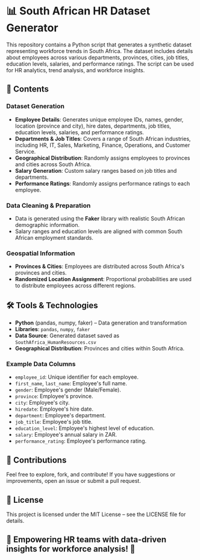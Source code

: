 # 📊 South African HR Dataset Generator

This repository contains a Python script that generates a synthetic dataset representing workforce trends in South Africa. The dataset includes details about employees across various departments, provinces, cities, job titles, education levels, salaries, and performance ratings. The script can be used for HR analytics, trend analysis, and workforce insights.

## 📌 Contents

### Dataset Generation
- **Employee Details**: Generates unique employee IDs, names, gender, location (province and city), hire dates, departments, job titles, education levels, salaries, and performance ratings.
- **Departments & Job Titles**: Covers a range of South African industries, including HR, IT, Sales, Marketing, Finance, Operations, and Customer Service.
- **Geographical Distribution**: Randomly assigns employees to provinces and cities across South Africa.
- **Salary Generation**: Custom salary ranges based on job titles and departments.
- **Performance Ratings**: Randomly assigns performance ratings to each employee.

### Data Cleaning & Preparation
- Data is generated using the **Faker** library with realistic South African demographic information.
- Salary ranges and education levels are aligned with common South African employment standards.

### Geospatial Information
- **Provinces & Cities**: Employees are distributed across South Africa's provinces and cities.
- **Randomized Location Assignment**: Proportional probabilities are used to distribute employees across different regions.

## 🛠️ Tools & Technologies
- **Python** (pandas, numpy, faker) – Data generation and transformation
- **Libraries**: `pandas`, `numpy`, `faker`
- **Data Source**: Generated dataset saved as `SouthAfrica_HumanResources.csv`
- **Geographical Distribution**: Provinces and cities within South Africa.

### Example Data Columns
- `employee_id`: Unique identifier for each employee.
- `first_name`, `last_name`: Employee's full name.
- `gender`: Employee's gender (Male/Female).
- `province`: Employee's province.
- `city`: Employee's city.
- `hiredate`: Employee's hire date.
- `department`: Employee's department.
- `job_title`: Employee's job title.
- `education_level`: Employee's highest level of education.
- `salary`: Employee's annual salary in ZAR.
- `performance_rating`: Employee's performance rating.

## 🤝 Contributions
Feel free to explore, fork, and contribute! If you have suggestions or improvements, open an issue or submit a pull request.

## 📄 License
This project is licensed under the MIT License – see the LICENSE file for details.

## 🚀 Empowering HR teams with data-driven insights for workforce analysis! 🚀
